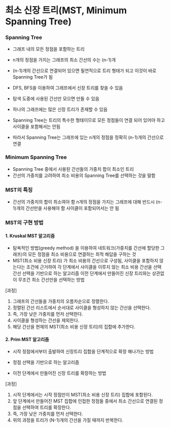 # 최소 신장 트리(MST, Minimum Spanning Tree)

### Spanning Tree
- 그래프 내의 모든 정점을 포함하는 트리
- n개의 정점을 가지는 그래프의 최소 간선의 수는 (n-1)개
- (n-1)개의 간선으로 연결되어 있으면 필연적으로 트리 형태가 되고 이것이 바로 Spanning Tree가 됨
- DFS, BFS을 이용하여 그래프에서 신장 트리를 찾을 수 있음

- 탐색 도중에 사용된 간선만 모으면 만들 수 있음
- 하나의 그래프에는 많은 신장 트리가 존재할 수 있음
- Spanning Tree는 트리의 특수한 형태이므로 모든 정점들이 연결 되어 있어야 하고 사이클을 포함해서는 안됨
- 따라서 Spanning Tree는 그래프에 있는 n개의 정점을 정확히 (n-1)개의 간선으로 연결

### Minimum Spanning Tree
- Spanning Tree 중에서 사용된 간선들의 가중치 합이 최소인 트리
- 간선의 가중치를 고려하여 최소 비용의 Spanning Tree를 선택하는 것을 말함

### MST의 특징
- 간선의 가중치의 합이 최소여야 함
n개의 정점을 가지는 그래프에 대해 반드시 (n-1)개의 간선만을 사용해야 함
사이클이 포함되어서는 안 됨

### MST의 구현 방법

#### 1. Kruskal MST 알고리즘
- 탐욕적인 방법(greedy method) 을 이용하여 네트워크(가중치를 간선에 할당한 그래프)의 모든 정점을 최소 비용으로 연결하는 최적 해답을 구하는 것
- MST(최소 비용 신장 트리) 가 최소 비용의 간선으로 구성됨, 사이클을 포함하지 않는다는 조건에 근거하여 각 단계에서 사이클을 이루지 않는 최소 비용 간선을 선택
간선 선택을 기반으로 하는 알고리즘
이전 단계에서 만들어진 신장 트리와는 상관없이 무조건 최소 간선만을 선택하는 방법

[과정]
1. 그래프의 간선들을 가중치의 오름차순으로 정렬한다.
2. 정렬된 간선 리스트에서 순서대로 사이클을 형성하지 않는 간선을 선택한다.
3. 즉, 가장 낮은 가중치를 먼저 선택한다.
4. 사이클을 형성하는 간선을 제외한다.
5. 해당 간선을 현재의 MST(최소 비용 신장 트리)의 집합에 추가한다.

#### 2. Prim MST 알고리즘
- 시작 정점에서부터 출발하여 신장트리 집합을 단계적으로 확장 해나가는 방법

- 정점 선택을 기반으로 하는 알고리즘
- 이전 단계에서 만들어진 신장 트리를 확장하는 방법

[과정]
1. 시작 단계에서는 시작 정점만이 MST(최소 비용 신장 트리) 집합에 포함된다.
2. 앞 단계에서 만들어진 MST 집합에 인접한 정점들 중에서 최소 간선으로 연결된 정점을 선택하여 트리를 확장한다.
3. 즉, 가장 낮은 가중치를 먼저 선택한다.
4. 위의 과정을 트리가 (N-1)개의 간선을 가질 때까지 반복한다.
